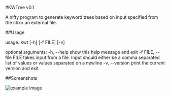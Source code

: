 #KWTree v0.1

A nifty program to generate keyword trees based on input specified from the cli or an external file.

##Usage

usage: kwt [-h] [-f FILE] [-v]

optional arguments:
  -h, --help            show this help message and exit
  -f FILE, --file FILE  takes input from a file. Input should either be a
                        comma separated list of values or values separated on
                        a newline
  -v, --version         print the current version and exit

##Screenshots

![example image](http://www.dropbox.com/s/j17mhe1urplguhl/example.png)
